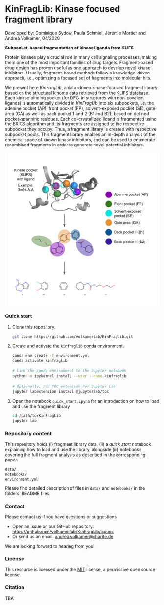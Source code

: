 # KinFragLib: Kinase focused fragment library

Developed by: Dominique Sydow, Paula Schmiel, Jérémie Mortier and Andrea Volkamer, 04/2020

**Subpocket-based fragmentation of kinase ligands from KLIFS**

Protein kinases play a crucial role in many cell signaling processes, 
making them one of the most important families of drug targets.
Fragment-based drug design has proven useful as one approach to develop novel kinase inhibitors. 
Usually, fragment-based methods follow a knowledge-driven approach, i.e., optimizing a focused set of fragments into molecular hits. 

We present here *KinFragLib*, a data-driven kinase-focused fragment library based on the structural kinome data retrieved from the [KLIFS](https://klifs.vu-compmedchem.nl) database.
Each kinase binding pocket (for DFG-in structures with non-covalent ligands) is automatically divided in *KinFragLib* into six subpockets, i.e.
the adenine pocket (AP), front pocket (FP), solvent-exposed pocket (SE), gate area (GA) as well as back pocket 1 and 2 (B1 and B2), based on defined pocket-spanning residues.
Each co-crystallized ligand is fragmented using the BRICS algorithm and its fragments are assigned to the respective subpocket they occupy. Thus, a fragment library is created with respective subpocket pools. 
This fragment library enables an in-depth analysis of the chemical space of known kinase inhibitors, 
and can be used to enumerate recombined fragments in order to generate novel potential inhibitors.


<img src ="./docs/img/toc_github_kinfraglib.png" width = "600" align="left"> 
<br clear="all" />

### Quick start

1. Clone this repository.

    ```bash
    git clone https://github.com/volkamerlab/KinFragLib.git
    ```

2. Create and activate the `kinfraglib` conda environment. 

    ```bash
    conda env create -f environment.yml
    conda activate kinfraglib

    # Link the conda environment to the Jupyter notebook
    python -m ipykernel install --user --name kinfraglib

    # Optionally, add TOC extension for Jupyter Lab
    jupyter labextension install @jupyterlab/toc
    ```

3. Open the notebook `quick_start.ipynb` for an introduction on how to load and use the fragment library.

    ```bash
    cd /path/to/KinFragLib
    jupyter lab
    ```

### Repository content

This repository holds 
(i) fragment library data, 
(ii) a *quick start* notebook explaining how to load and use the library, alongside 
(iii) notebooks covering the full fragment analysis as described in the corresponding paper.

    data/
    notebooks/
    environment.yml
    
Please find detailed description of files in `data/` and `notebooks/` in the folders' README files.
    

### Contact

Please contact us if you have questions or suggestions.

* Open an issue on our GitHub repository: https://github.com/volkamerlab/KinFragLib/issues
* Or send us an email: andrea.volkamer@charite.de

We are looking forward to hearing from you!

### License

This resource is licensed under the [MIT](https://opensource.org/licenses/MIT) license, a permissive open source license.

### Citation

TBA
